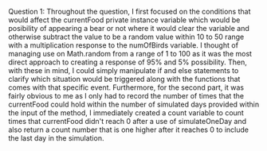 Question 1: 
Throughout the question, I first focused on the conditions that would affect the currentFood private instance variable which would be posibility of appearing a bear or not where it would clear the variable and otherwise subtract the value to be a random value within 10 to 50 range with a multiplication response to the numOfBirds variable. I thought of managing use on Math.random from a range of 1 to 100 as it was the most direct approach to creating a response of 95% and 5% possibility. Then, with these in mind, I could simply manipulate if and else statements to clarify which situation would be triggered along with the functions that comes with that specific event. Furthermore, for the second part, it was fairly obvious to me as I only had to record the number of times that the currentFood could hold within the number of simulated days provided within the input of the method, I immediately created a count variable to count times that currentFood didn't reach 0 after a use of simulateOneDay and also return a count number that is one higher after it reaches 0 to include the last day in the simulation.

